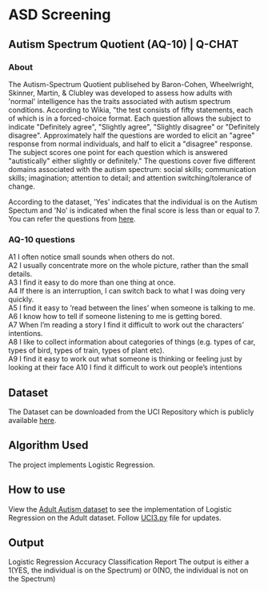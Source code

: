 # ASD Screening 

## Autism Spectrum Quotient (AQ-10) | Q-CHAT

### About
The Autism-Spectrum Quotient publisehed by Baron-Cohen, Wheelwright, Skinner, Martin, & Clubley was developed to assess how adults with 'normal' intelligence has the traits associated with autism spectrum conditions. According to Wikia, "the test consists of fifty statements, each of which is in a forced-choice format. Each question allows the subject to indicate "Definitely agree", "Slightly agree", "Slightly disagree" or "Definitely disagree". Approximately half the questions are worded to elicit an "agree" response from normal individuals, and half to elicit a "disagree" response. The subject scores one point for each question which is answered "autistically" either slightly or definitely." The questions cover five different domains associated with the autism spectrum: social skills; communication skills; imagination; attention to detail; and attention switching/tolerance of change.

According to the dataset, 'Yes' indicates that the individual is on the Autism Spectum and 'No' is indicated when the final score is less than or equal to 7. You can refer the questions from [here](https://www.nice.org.uk/guidance/cg142/resources/autism-spectrum-quotient-aq10-test-pdf-186582493).

### AQ-10 questions
A1 I often notice small sounds when others do not.  
A2 I usually concentrate more on the whole picture, rather than the small details.   
A3 I find it easy to do more than one thing at once.    
A4 If there is an interruption, I can switch back to what I was doing very quickly.    
A5 I find it easy to ‘read between the lines’ when someone is talking to me.   
A6 I know how to tell if someone listening to me is getting bored.   
A7 When I’m reading a story I find it difficult to work out the characters’ intentions.    
A8 I like to collect information about categories of things (e.g. types of car, types of bird, types of train, types of plant etc).    
A9 I find it easy to work out what someone is thinking or feeling just by looking at their face A10 I find it difficult to work out people’s intentions


## Dataset 

The Dataset can be downloaded from the UCI Repository which is publicly available [here](https://archive.ics.uci.edu/ml/datasets/Autism+Screening+Adult). 

## Algorithm Used
The project implements Logistic Regression.   

## How to use
View the [Adult Autism dataset](https://github.com/blessinvarkey/ASD-Screening/blob/main/Adult_dataset/autism-screening-project.ipynb) to see the implementation of Logistic Regression on the Adult dataset. Follow [UCI3.py](https://github.com/blessinvarkey/ASD-Screening/blob/main/asd-UCI3.py) file for updates. 


## Output 
Logistic Regression Accuracy 
Classification Report
The output is either a 1(YES, the individual is on the Spectrum) or 0(NO, the individual is not on the Spectrum)
